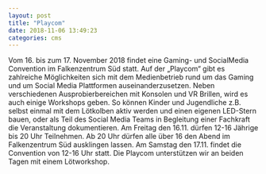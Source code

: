 ```yaml
---
layout: post
title: "Playcom"
date: 2018-11-06 13:49:23
categories: cms
---
```

Vom 16. bis zum 17. November 2018 findet eine Gaming- und SocialMedia Convention im Falkenzentrum Süd statt. Auf der „Playcom“ gibt es zahlreiche Möglichkeiten sich mit dem Medienbetrieb rund um das Gaming und um Social Media Plattformen auseinanderzusetzen. Neben verschiedenen Ausprobierbereichen mit Konsolen und VR Brillen, wird es auch einige Workshops geben. So können Kinder und Jugendliche z.B. selbst einmal mit dem Lötkolben aktiv werden und einen eigenen LED-Stern bauen, oder als Teil des Social Media Teams in Begleitung einer Fachkraft die Veranstaltung dokumentieren. Am Freitag den 16.11. dürfen 12-16 Jährige bis 20 Uhr Teilnehmen. Ab 20 Uhr dürfen alle über 16 den Abend im Falkenzentrum Süd ausklingen lassen. Am Samstag den 17.11. findet die Convention von 12-16 Uhr statt. Die Playcom unterstützen wir an beiden Tagen mit einem Lötworkshop.